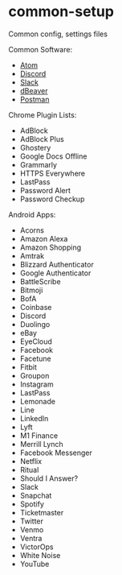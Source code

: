 # common-setup
Common config, settings files

Common Software:
  - [Atom](https://atom.io/)
  - [Discord](https://discordapp.com/)
  - [Slack](https://slack.com/)
  - [dBeaver](https://dbeaver.io/)
  - [Postman](https://www.getpostman.com/)

Chrome Plugin Lists:
  - AdBlock
  - AdBlock Plus
  - Ghostery
  - Google Docs Offline
  - Grammarly
  - HTTPS Everywhere
  - LastPass
  - Password Alert
  - Password Checkup

Android Apps:
  - Acorns
  - Amazon Alexa
  - Amazon Shopping
  - Amtrak
  - Blizzard Authenticator
  - Google Authenticator
  - BattleScribe
  - Bitmoji
  - BofA
  - Coinbase
  - Discord
  - Duolingo
  - eBay
  - EyeCloud
  - Facebook
  - Facetune
  - Fitbit
  - Groupon
  - Instagram
  - LastPass
  - Lemonade
  - Line
  - LinkedIn
  - Lyft
  - M1 Finance
  - Merrill Lynch
  - Facebook Messenger
  - Netflix
  - Ritual
  - Should I Answer?
  - Slack
  - Snapchat
  - Spotify
  - Ticketmaster
  - Twitter
  - Venmo
  - Ventra
  - VictorOps
  - White Noise
  - YouTube